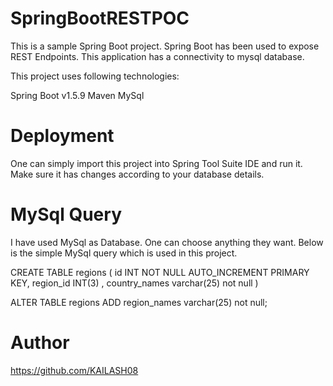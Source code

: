 # SpringBootRESTPOC

This is a sample Spring Boot project. Spring Boot has been used to expose REST Endpoints. This application has a connectivity to mysql database.

This project uses following technologies:

Spring Boot v1.5.9
Maven
MySql

# Deployment

 One can simply import this project into Spring Tool Suite IDE and run it. Make sure it has changes according to your database details.
 
# MySql Query

I have used MySql as Database. One can choose anything they want. Below is the simple MySql query which is used in this project.

CREATE TABLE regions ( id INT NOT NULL AUTO_INCREMENT PRIMARY KEY, region_id INT(3) , country_names varchar(25) not null )

ALTER TABLE regions ADD region_names varchar(25) not null;

# Author
https://github.com/KAILASH08

